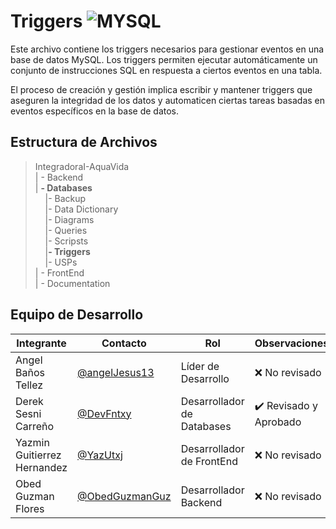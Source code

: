 # Triggers ![MYSQL](https://img.shields.io/badge/MySQL-00000F?style=for-the-badge&logo=mysql&logoColor=white)

Este archivo contiene los triggers necesarios para gestionar eventos en una base de datos MySQL. Los triggers permiten ejecutar automáticamente un conjunto de instrucciones SQL en respuesta a ciertos eventos en una tabla.

El proceso de creación y gestión implica escribir y mantener triggers que aseguren la integridad de los datos y automaticen ciertas tareas basadas en eventos específicos en la base de datos.

## Estructura de Archivos

> IntegradoraI-AquaVida<br>
> | - Backend <br> 
> | **- Databases**<br>
&nbsp;&nbsp;&nbsp;&nbsp;|- Backup<br>
&nbsp;&nbsp;&nbsp;&nbsp;|- Data Dictionary<br>
&nbsp;&nbsp;&nbsp;&nbsp;|- Diagrams<br>
&nbsp;&nbsp;&nbsp;&nbsp;|- Queries<br>
&nbsp;&nbsp;&nbsp;&nbsp;|- Scripsts<br>
&nbsp;&nbsp;&nbsp;&nbsp;|**- Triggers**<br>
&nbsp;&nbsp;&nbsp;&nbsp;|- USPs<br>
> | - FrontEnd <br>
> | - Documentation<br>

## Equipo de Desarrollo

|Integrante|Contacto|Rol|Observaciones|
|------------|--------|---|---|
|Angel Baños Tellez|[@angelJesus13](https://github.com/angelJesus13)|Líder de Desarrollo|❌ No revisado|
|Derek Sesni Carreño|[@DevFntxy](https://github.com/DevFntxy)|Desarrollador de Databases|✔️ Revisado y Aprobado|
|Yazmin Guitierrez Hernandez|[@YazUtxj](https://github.com/YazUtxj)|Desarrollador de FrontEnd|❌ No revisado|
|Obed Guzman Flores|[@ObedGuzmanGuz](https://github.com/ObedGuzmanGuz)|Desarrollador Backend|❌ No revisado|
